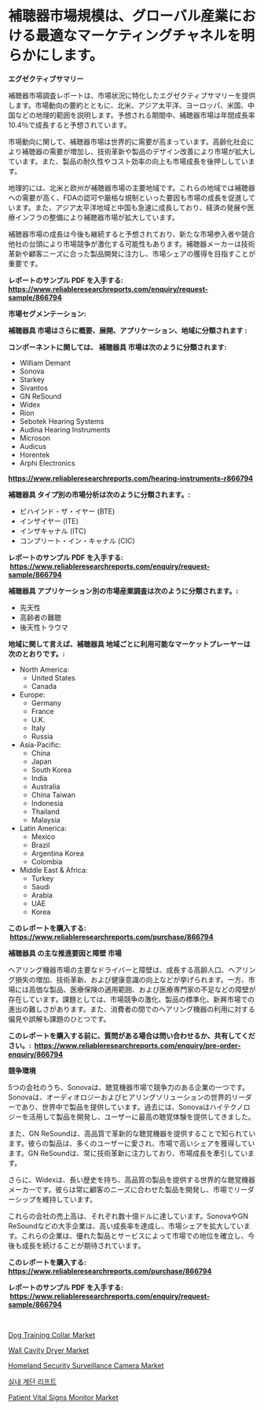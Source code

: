 <p><h1>補聴器市場規模は、グローバル産業における最適なマーケティングチャネルを明らかにします。</h1></p><p><strong>エグゼクティブサマリー</strong></p>
<p><p>補聴器市場調査レポートは、市場状況に特化したエグゼクティブサマリーを提供します。市場動向の要約とともに、北米、アジア太平洋、ヨーロッパ、米国、中国などの地理的範囲を説明します。予想される期間中、補聴器市場は年間成長率10.4％で成長すると予想されています。</p><p>市場動向に関して、補聴器市場は世界的に需要が高まっています。高齢化社会により補聴器の需要が増加し、技術革新や製品のデザイン改善により市場が拡大しています。また、製品の耐久性やコスト効率の向上も市場成長を後押ししています。</p><p>地理的には、北米と欧州が補聴器市場の主要地域です。これらの地域では補聴器への需要が高く、FDAの認可や厳格な規制といった要因も市場の成長を促進しています。また、アジア太平洋地域と中国も急速に成長しており、経済の発展や医療インフラの整備により補聴器市場が拡大しています。</p><p>補聴器市場の成長は今後も継続すると予想されており、新たな市場参入者や競合他社の台頭により市場競争が激化する可能性もあります。補聴器メーカーは技術革新や顧客ニーズに合った製品開発に注力し、市場シェアの獲得を目指すことが重要です。</p></p>
<p><strong>レポートのサンプル PDF を入手する: <a href="https://www.reliableresearchreports.com/enquiry/request-sample/866794">https://www.reliableresearchreports.com/enquiry/request-sample/866794</a></strong></p>
<p><strong>市場セグメンテーション:</strong></p>
<p><strong> 補聴器具 市場はさらに概要、展開、アプリケーション、地域に分類されます :</strong></p>
<p><strong>コンポーネントに関しては、 補聴器具 市場は次のように分類されます: &nbsp;</strong></p>
<p><ul><li>William Demant</li><li>Sonova</li><li>Starkey</li><li>Sivantos</li><li>GN ReSound</li><li>Widex</li><li>Rion</li><li>Sebotek Hearing Systems</li><li>Audina Hearing Instruments</li><li>Microson</li><li>Audicus</li><li>Horentek</li><li>Arphi Electronics</li></ul></p>
<p><strong><a href="https://www.reliableresearchreports.com/hearing-instruments-r866794">https://www.reliableresearchreports.com/hearing-instruments-r866794</a></strong></p>
<p><strong> 補聴器具 タイプ別の市場分析は次のように分類されます。:</strong></p>
<p><ul><li>ビハインド・ザ・イヤー (BTE)</li><li>インザイヤー (ITE)</li><li>インザキャナル (ITC)</li><li>コンプリート・イン・キャナル (CIC)</li></ul></p>
<p><strong>レポートのサンプル PDF を入手する: &nbsp;<a href="https://www.reliableresearchreports.com/enquiry/request-sample/866794">https://www.reliableresearchreports.com/enquiry/request-sample/866794</a></strong></p>
<p><strong> 補聴器具 アプリケーション別の市場産業調査は次のように分類されます。:</strong></p>
<p><ul><li>先天性</li><li>高齢者の難聴</li><li>後天性トラウマ</li></ul></p>
<p><strong>地域に関して言えば、補聴器具 地域ごとに利用可能なマーケットプレーヤーは次のとおりです。:</strong></p>
<p><ul>
    <li>
        North America:
        <ul>
            <li>United States</li>
            <li>Canada</li>
        </ul>
    </li>
    <li>
        Europe:
        <ul>
            <li>Germany</li>
            <li>France</li>
            <li>U.K.</li>
            <li>Italy</li>
            <li>Russia</li>
        </ul>
    </li>
    <li>
        Asia-Pacific:
        <ul>
            <li>China</li>
            <li>Japan</li>
            <li>South Korea</li>
            <li>India</li>
            <li>Australia</li>
            <li>China Taiwan</li>
            <li>Indonesia</li>
            <li>Thailand</li>
            <li>Malaysia</li>
        </ul>
    </li>
    <li>
        Latin America:
        <ul>
            <li>Mexico</li>
            <li>Brazil</li>
            <li>Argentina Korea</li>
            <li>Colombia</li>
        </ul>
    </li>
    <li>
        Middle East & Africa:
        <ul>
            <li>Turkey</li>
            <li>Saudi</li>
            <li>Arabia</li>
            <li>UAE</li>
            <li>Korea</li>
        </ul>
    </li>
    </ul></p>
<p><strong>このレポートを購入する: &nbsp;<a href="https://www.reliableresearchreports.com/purchase/866794">https://www.reliableresearchreports.com/purchase/866794</a></strong></p>
<p><strong>補聴器具 の主な推進要因と障壁 市場</strong></p>
<p><p>ヘアリング機器市場の主要なドライバーと障壁は、成長する高齢人口、ヘアリング損失の増加、技術革新、および健康意識の向上などが挙げられます。一方、市場には高価な製品、医療保険の適用範囲、および医療専門家の不足などの障壁が存在しています。課題としては、市場競争の激化、製品の標準化、新興市場での進出の難しさがあります。また、消費者の間でのヘアリング機器の利用に対する偏見や誤解も課題のひとつです。</p></p>
<p><strong>このレポートを購入する前に、質問がある場合は問い合わせるか、共有してください。:&nbsp; <a href="https://www.reliableresearchreports.com/enquiry/pre-order-enquiry/866794">https://www.reliableresearchreports.com/enquiry/pre-order-enquiry/866794</a></strong></p>
<p><strong>競争環境</strong></p>
<p><p>5つの会社のうち、Sonovaは、聴覚機器市場で競争力のある企業の一つです。 Sonovaは、オーディオロジーおよびヒアリングソリューションの世界的リーダーであり、世界中で製品を提供しています。過去には、Sonovaはハイテクノロジーを活用して製品を開発し、ユーザーに最高の聴覚体験を提供してきました。</p><p>また、GN ReSoundは、高品質で革新的な聴覚機器を提供することで知られています。彼らの製品は、多くのユーザーに愛され、市場で高いシェアを獲得しています。GN ReSoundは、常に技術革新に注力しており、市場成長を牽引しています。</p><p>さらに、Widexは、長い歴史を持ち、高品質の製品を提供する世界的な聴覚機器メーカーです。彼らは常に顧客のニーズに合わせた製品を開発し、市場でリーダーシップを維持しています。</p><p>これらの会社の売上高は、それぞれ数十億ドルに達しています。SonovaやGN ReSoundなどの大手企業は、高い成長率を達成し、市場シェアを拡大しています。これらの企業は、優れた製品とサービスによって市場での地位を確立し、今後も成長を続けることが期待されています。</p></p>
<p><strong>このレポートを購入する: &nbsp; <a href="https://www.reliableresearchreports.com/purchase/866794">https://www.reliableresearchreports.com/purchase/866794</a></strong></p>
<p><strong>レポートのサンプル PDF を入手する: &nbsp;<a href="https://www.reliableresearchreports.com/enquiry/request-sample/866794">https://www.reliableresearchreports.com/enquiry/request-sample/866794</a></strong><strong></strong></p>
<p>&nbsp;</p>
<p><p><a href="https://github.com/Krish2023na/Market-Research-Report-List-4/blob/main/dog-training-collar-market.md">Dog Training Collar Market</a></p><p><a href="https://github.com/RickHolmes3/Market-Research-Report-List-4/blob/main/wall-cavity-dryer-market.md">Wall Cavity Dryer Market</a></p><p><a href="https://view.publitas.com/reportprime-1/homeland-security-surveillance-camera-market-insights-into-market-cagr-market-trends-and-growth-strategies/">Homeland Security Surveillance Camera Market</a></p><p><a href="https://github.com/GabrielBlanda5656/Market-Research-Report-List-1/blob/main/672244030787.md">실내 계단 리프트</a></p><p><a href="https://picayune-night-cbd.notion.site/Patient-Vital-Signs-Monitor-Market-Size-Reveals-the-Best-Marketing-Channels-In-Global-Industry-6fead4c1d3e44775a13730a2c6203d30">Patient Vital Signs Monitor Market</a></p></p>